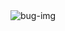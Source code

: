 <img src="https://private-user-images.githubusercontent.com/123143795/256029577-dfda7251-0f60-4d50-9aee-abb1c5a6f544.png?jwt=eyJhbGciOiJIUzI1NiIsInR5cCI6IkpXVCJ9.eyJpc3MiOiJnaXRodWIuY29tIiwiYXVkIjoicmF3LmdpdGh1YnVzZXJjb250ZW50LmNvbSIsImtleSI6ImtleTUiLCJleHAiOjE3MDU4NTY1NzAsIm5iZiI6MTcwNTg1NjI3MCwicGF0aCI6Ii8xMjMxNDM3OTUvMjU2MDI5NTc3LWRmZGE3MjUxLTBmNjAtNGQ1MC05YWVlLWFiYjFjNWE2ZjU0NC5wbmc_WC1BbXotQWxnb3JpdGhtPUFXUzQtSE1BQy1TSEEyNTYmWC1BbXotQ3JlZGVudGlhbD1BS0lBVkNPRFlMU0E1M1BRSzRaQSUyRjIwMjQwMTIxJTJGdXMtZWFzdC0xJTJGczMlMkZhd3M0X3JlcXVlc3QmWC1BbXotRGF0ZT0yMDI0MDEyMVQxNjU3NTBaJlgtQW16LUV4cGlyZXM9MzAwJlgtQW16LVNpZ25hdHVyZT03MmUxZmNlMmY1YmU1Zjk4YjBmZTUxZDcyOTYxYTk0MDgxYzU2MzA4ZDg1ZmM2Y2Y5NGU3MmU4YjdiZTMxZDllJlgtQW16LVNpZ25lZEhlYWRlcnM9aG9zdCZhY3Rvcl9pZD0wJmtleV9pZD0wJnJlcG9faWQ9MCJ9.DRLdGiRm5Ttj9APDWraW27w_zjTZJYUxkSnN_W3YCEw" alt="bug-img"/> 
